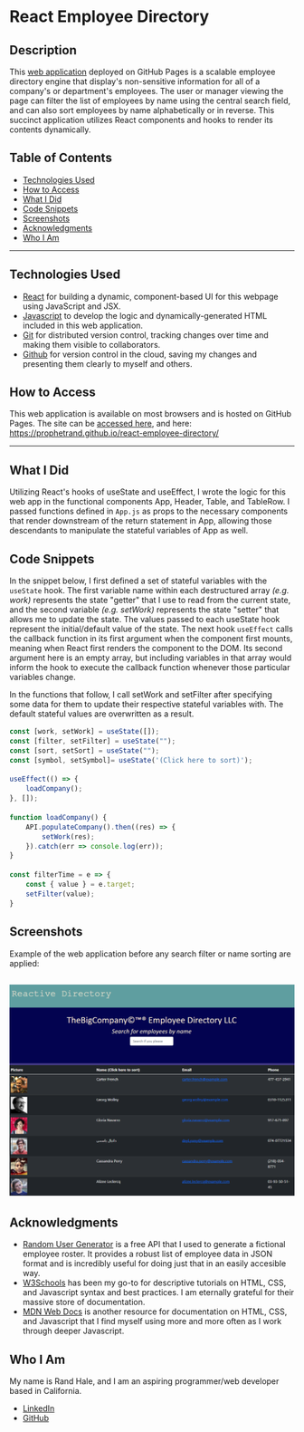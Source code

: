 # React Employee Directory

## Description
This [web application](https://prophetrand.github.io/react-employee-directory/) deployed on GitHub Pages is a scalable employee directory engine that display's non-sensitive information for all of a company's or department's employees. The user or manager viewing the page can filter the list of employees by name using the central search field, and can also sort employees by name alphabetically or in reverse. This succinct application utilizes React components and hooks to render its contents dynamically.


## Table of Contents
* [Technologies Used](#technologies-used)
* [How to Access](#how-to-access)
* [What I Did](#what-i-did)
* [Code Snippets](#code-snippets)
* [Screenshots](#screenshots)
* [Acknowledgments](#acknowledgments*)
* [Who I Am](#who-i-am)

---

## Technologies Used
* [React](https://reactjs.org/) for building a dynamic, component-based UI for this webpage using JavaScript and JSX.
* [Javascript](https://www.javascript.com/) to develop the logic and dynamically-generated HTML included in this web application.
* [Git](https://git-scm.com/) for distributed version control, tracking changes over time and making them visible to collaborators.
* [Github](https://github.com/) for version control in the cloud, saving my changes and presenting them clearly to myself and others.

## How to Access
This web application is available on most browsers and is hosted on GitHub Pages. The site can be [accessed here](https://prophetrand.github.io/react-employee-directory/), and here: <https://prophetrand.github.io/react-employee-directory/>

---

## What I Did
Utilizing React's hooks of useState and useEffect, I wrote the logic for this web app in the functional components App, Header, Table, and TableRow. I passed functions defined in `App.js` as props to the necessary components that render downstream of the return statement in App, allowing those descendants to manipulate the stateful variables of App as well. 

## Code Snippets 
In the snippet below, I first defined a set of stateful variables with the `useState` hook. The first variable name within each destructured array *(e.g. work)* represents the state "getter" that I use to read from the current state, and the second variable *(e.g. setWork)* represents the state "setter" that allows me to update the state. The values passed to each useState hook represent the initial/default value of the state. The next hook `useEffect` calls the callback function in its first argument when the component first mounts, meaning when React first renders the component to the DOM. Its second argument here is an empty array, but including variables in that array would inform the hook to execute the callback function whenever those particular variables change.

In the functions that follow, I call setWork and setFilter after specifying some data for them to update their respective stateful variables with. The default stateful values are overwritten as a result.

```javascript
const [work, setWork] = useState([]);
const [filter, setFilter] = useState("");
const [sort, setSort] = useState("");
const [symbol, setSymbol]= useState('(Click here to sort)');

useEffect(() => {
    loadCompany();
}, []);

function loadCompany() {
    API.populateCompany().then((res) => {
        setWork(res);
    }).catch(err => console.log(err));
}

const filterTime = e => {
    const { value } = e.target;
    setFilter(value);
}
```

## Screenshots
Example of the web application before any search filter or name sorting are applied:

![example-app](./assets/example-app.PNG)
---

## Acknowledgments
* [Random User Generator](https://randomuser.me/) is a free API that I used to generate a fictional employee roster. It provides a robust list of employee data in JSON format and is incredibly useful for doing just that in an easily accesible way.
* [W3Schools](https://www.w3schools.com/) has been my go-to for descriptive tutorials on HTML, CSS, and Javascript syntax and best practices. I am eternally grateful for their massive store of documentation.
* [MDN Web Docs](https://developer.mozilla.org/en-US/) is another resource for documentation on HTML, CSS, and Javascript that I find myself using more and more often as I work through deeper Javascript.

## Who I Am
My name is Rand Hale, and I am an aspiring programmer/web developer based in California.

* [LinkedIn](https://www.linkedin.com/in/rand-hale-83ba389b/)
* [GitHub](https://github.com/prophetrand)